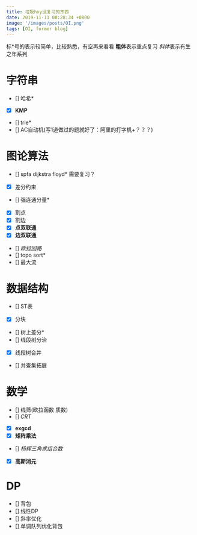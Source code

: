 ```yaml
---
title: 垃圾hxy没复习的东西
date: 2019-11-11 08:28:34 +0800
image: '/images/posts/OI.png'
tags: [OI, former blog]
---
```


标*号的表示较简单，比较熟悉，有空再来看看
**粗体**表示重点复习
*斜体*表示有生之年系列
# 字符串
- [] 哈希*
- [x] **KMP**
- [] trie*
- [] AC自动机(写1道做过的题就好了：阿里的打字机+？？？)

# 图论算法
- [] spfa dijkstra floyd* 需要复习？
- [x] 差分约束
- [] 强连通分量*
- [x] 割点
- [x] 割边
- [x] **点双联通**
- [x] **边双联通**
- [] *欧拉回路*
- [] topo sort*
- [] 最大流

# 数据结构
- [] ST表
- [x] 分块
- [] 树上差分*
- [] 线段树分治
- [x] 线段树合并
- [] 并查集拓展

# 数学
- [] 线筛(欧拉函数 质数)
- [] *CRT*
- [x] **exgcd**
- [x] **矩阵乘法**
- [] *杨辉三角求组合数*
- [x] **高斯消元**

# DP
- [] 背包
- [] 线性DP
- [] 斜率优化
- [] 单调队列优化背包
